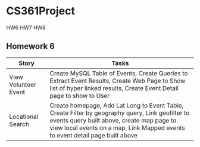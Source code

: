 # CS361Project
HW6 HW7 HW8

## Homework 6

| Story | Tasks |
| ------- | -------- |
| View Volunteer Event | Create MySQL Table of Events, Create Queries to Extract Event Results, Create Web Page to Show list of hyper linked results, Create Event Detail page to show to User |
| Locational Search | Create homepage, Add Lat Long to Event Table, Create Filter by geography query, Link geofilter to events query built above, create map page to view local events on a map, Link Mapped events to event detail page built above |
